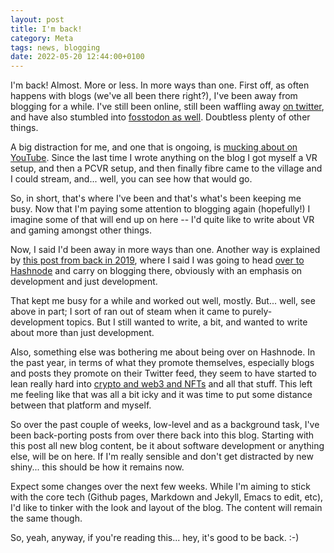 ```yaml
---
layout: post
title: I'm back!
category: Meta
tags: news, blogging
date: 2022-05-20 12:44:00+0100
---
```


I'm back! Almost. More or less. In more ways than one. First off, as often
happens with blogs (we've all been there right?), I've been away from
blogging for a while. I've still been online, still been waffling away [on
twitter](https://twitter.com/davepdotorg), and have also stumbled into
[fosstodon as well](https://fosstodon.org/@davep). Doubtless plenty of other
things.

A big distraction for me, and one that is ongoing, is [mucking about on
YouTube](https://www.youtube.com/user/daveporg). Since the last time I wrote
anything on the blog I got myself a VR setup, and then a PCVR setup, and
then finally fibre came to the village and I could stream, and... well, you
can see how that would go.

So, in short, that's where I've been and that's what's been keeping me busy.
Now that I'm paying some attention to blogging again (hopefully!) I imagine
some of that will end up on here -- I'd quite like to write about VR and
gaming amongst other things.

Now, I said I'd been away in more ways than one. Another way is explained by
[this post from back in 2019](/2019/10/18/time-to-move-on.html), where I
said I was going to head [over to Hashnode](https://blog.davep.dev/) and
carry on blogging there, obviously with an emphasis on development and just
development.

That kept me busy for a while and worked out well, mostly. But... well, see
above in part; I sort of ran out of steam when it came to purely-development
topics. But I still wanted to write, a bit, and wanted to write about more
than just development.

Also, something else was bothering me about being over on Hashnode. In the
past year, in terms of what they promote themselves, especially blogs and
posts they promote on their Twitter feed, they seem to have started to lean
really hard into [crypto and web3 and
NFTs](https://www.youtube.com/watch?v=YQ_xWvX1n9g) and all that stuff. This
left me feeling like that was all a bit icky and it was time to put some
distance between that platform and myself.

So over the past couple of weeks, low-level and as a background task, I've
been back-porting posts from over there back into this blog. Starting with
this post all new blog content, be it about software development or anything
else, will be on here. If I'm really sensible and don't get distracted by
new shiny... this should be how it remains now.

Expect some changes over the next few weeks. While I'm aiming to stick with
the core tech (Github pages, Markdown and Jekyll, Emacs to edit, etc), I'd
like to tinker with the look and layout of the blog. The content will remain
the same though.

So, yeah, anyway, if you're reading this... hey, it's good to be back. :-)

[//]: # (2022-05-20-im-back.md ends here)
